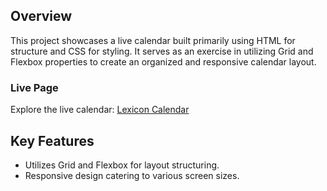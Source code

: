 ## Overview

This project showcases a live calendar built primarily using HTML for structure and CSS for styling. It serves as an exercise in utilizing Grid and Flexbox properties to create an organized and responsive calendar layout.

### Live Page

Explore the live calendar: [Lexicon Calendar](https://mansooriabbas.github.io/lexicon-calendar/)

## Key Features

- Utilizes Grid and Flexbox for layout structuring.
- Responsive design catering to various screen sizes.
